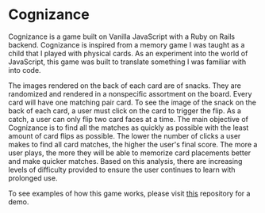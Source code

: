 # Cognizance

Cognizance is a game built on Vanilla JavaScript with a Ruby on Rails backend. Cognizance is inspired from a memory game I was taught as a child that I played with physical cards. As an experiment into the world of JavaScript, this game was built to translate something I was familiar with into code.

The images rendered on the back of each card are of snacks. They are randomized and rendered in a nonspecific assortment on the board. Every card will have one matching pair card. To see the image of the snack on the back of each card, a user must click on the card to trigger the flip. As a catch, a user can only flip two card faces at a time. The main objective of Cognizance is to find all the matches as quickly as possible with the least amount of card flips as possible. The lower the number of clicks a user makes to find all card matches, the higher the user's final score. The more a user plays, the more they will be able to memorize card placements better and make quicker matches. Based on this analysis, there are increasing levels of difficulty provided to ensure the user continues to learn with prolonged use.

To see examples of how this game works, please visit [this](https://github.com/laurkim/cognizance-demo) repository for a demo.
